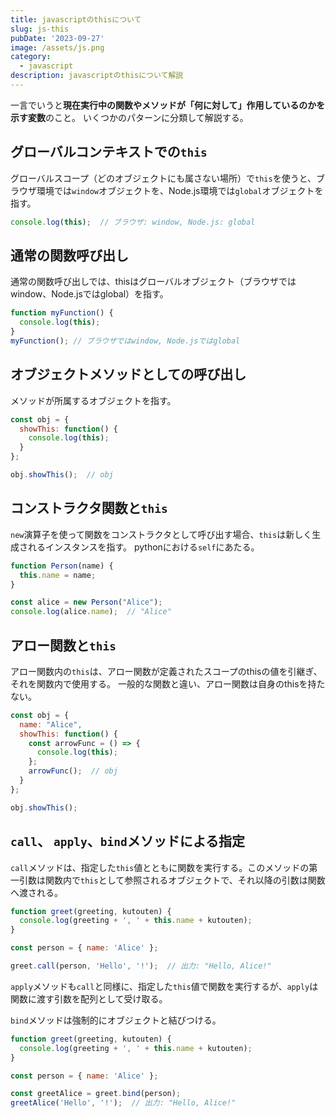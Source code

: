```yaml
---
title: javascriptのthisについて
slug: js-this
pubDate: '2023-09-27'
image: /assets/js.png
category:
  - javascript
description: javascriptのthisについて解説
---
```


一言でいうと**現在実行中の関数やメソッドが「何に対して」作用しているのかを示す変数**のこと。
いくつかのパターンに分類して解説する。

## グローバルコンテキストでの`this`

グローバルスコープ（どのオブジェクトにも属さない場所）で`this`を使うと、ブラウザ環境では`window`オブジェクトを、Node.js環境では`global`オブジェクトを指す。

```javascript
console.log(this);  // ブラウザ: window, Node.js: global
```

## 通常の関数呼び出し

通常の関数呼び出しでは、thisはグローバルオブジェクト（ブラウザではwindow、Node.jsではglobal）を指す。

```js
function myFunction() {
  console.log(this);
}
myFunction(); // ブラウザではwindow, Node.jsではglobal
```

## オブジェクトメソッドとしての呼び出し

メソッドが所属するオブジェクトを指す。

```javascript
const obj = {
  showThis: function() {
    console.log(this);
  }
};

obj.showThis();  // obj
```

## コンストラクタ関数と`this`

`new`演算子を使って関数をコンストラクタとして呼び出す場合、`this`は新しく生成されるインスタンスを指す。
pythonにおける`self`にあたる。

```javascript
function Person(name) {
  this.name = name;
}

const alice = new Person("Alice");
console.log(alice.name);  // "Alice"
```

## アロー関数と`this`

アロー関数内の`this`は、アロー関数が定義されたスコープのthisの値を引継ぎ、それを関数内で使用する。
一般的な関数と違い、アロー関数は自身のthisを持たない。

```javascript
const obj = {
  name: "Alice",
  showThis: function() {
    const arrowFunc = () => {
      console.log(this);
    };
    arrowFunc();  // obj
  }
};

obj.showThis();
```

## `call`、 `apply`、`bind`メソッドによる指定

`call`メソッドは、指定した`this`値とともに関数を実行する。このメソッドの第一引数は関数内で`this`として参照されるオブジェクトで、それ以降の引数は関数へ渡される。

```javascript
function greet(greeting, kutouten) {
  console.log(greeting + ', ' + this.name + kutouten);
}

const person = { name: 'Alice' };

greet.call(person, 'Hello', '!');  // 出力: "Hello, Alice!"
```

`apply`メソッドも`call`と同様に、指定した`this`値で関数を実行するが、`apply`は関数に渡す引数を配列として受け取る。

`bind`メソッドは強制的にオブジェクトと結びつける。

```js
function greet(greeting, kutouten) {
  console.log(greeting + ', ' + this.name + kutouten);
}

const person = { name: 'Alice' };

const greetAlice = greet.bind(person);
greetAlice('Hello', '!');  // 出力: "Hello, Alice!"
```

